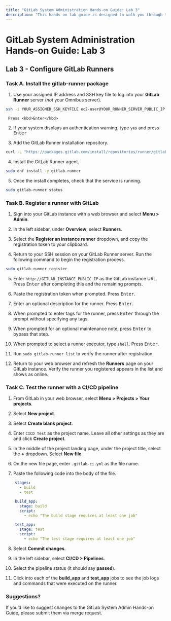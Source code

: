 ```yaml
---
title: "GitLab System Administration Hands-on Guide: Lab 3"
description: "This hands-on lab guide is designed to walk you through the lab exercises used in the GitLab System Administration course."
---
```


# GitLab System Administration Hands-on Guide: Lab 3

## Lab 3 - Configure GitLab Runners

### Task A. Install the gitlab-runner package

1. Use your assigned IP address and SSH key file to log into your **GitLab Runner** server (*not* your Omnibus server).

```bash
ssh -i YOUR_ASSIGNED_SSH_KEYFILE ec2-user@YOUR_RUNNER_SERVER_PUBLIC_IP
```

     Press <kbd>Enter</kbd>

2. If your system displays an authentication warning, type `yes` and press <kbd>Enter</kbd>

3. Add the GitLab Runner installation repository.

```bash
curl -L "https://packages.gitlab.com/install/repositories/runner/gitlab-runner/script.rpm.sh" | sudo bash
```

4. Install the GitLab Runner agent.

```bash
sudo dnf install -y gitlab-runner
```

5. Once the install completes, check that the service is running.

```bash
sudo gitlab-runner status
```


### Task B. Register a runner with GitLab

1. Sign into your GitLab instance with a web browser and select **Menu > Admin**.

2. In the left sidebar, under **Overview**, select **Runners**.

3. Select the **Register an instance runner** dropdown, and copy the registration token to your clipboard.

4. Return to your SSH session on your GitLab Runner server. Run the following command to begin the registration process.

```bash
sudo gitlab-runner register
```

5. Enter `http://GITLAB_INSTANCE_PUBLIC_IP` as the GitLab instance URL. Press <kbd>Enter</kbd> after completing this and the remaining prompts.

6. Paste the registration token when prompted. Press <kbd>Enter</kbd>.

7. Enter an optional description for the runner. Press <kbd>Enter</kbd>.

8. When prompted to enter tags for the runner, press <kbd>Enter</kbd> through the prompt without specifying any tags.

9. When prompted for an optional maintenance note, press <kbd>Enter</kbd> to bypass that step.

10. When prompted to select a runner executor, type `shell`. Press <kbd>Enter</kbd>.

11. Run `sudo gitlab-runner list` to verify the runner after registration.

12. Return to your web browser and refresh the **Runners** page on your GitLab instance. Verify the runner you registered appears in the list and shows as online.

### Task C. Test the runner with a CI/CD pipeline

1. From GitLab in your web browser, select **Menu > Projects > Your projects**.

2. Select **New project**.

3. Select **Create blank project**.

4. Enter `CICD Test` as the project name. Leave all other settings as they are and click **Create project**.

5. In the middle of the project landing page, under the project title, select the **+** dropdown. Select **New file**.

6. On the new file page, enter `.gitlab-ci.yml` as the file name.

7. Paste the following code into the body of the file.

```yml
    stages:
      - build
      - test

    build_app:
      stage: build
      script:
        - echo "The build stage requires at least one job"

    test_app:
      stage: test
      script:
        - echo "The test stage requires at least one job"
```

8. Select **Commit changes**.

9. In the left sidebar, select **CI/CD > Pipelines**.

10. Select the pipeline status (it should say **passed**).

11. Click into each of the **build_app** and **test_app** jobs to see the job logs and commands that were executed on the runner.

### Suggestions?

If you’d like to suggest changes to the GitLab System Admin Hands-on Guide, please submit them via merge request.

